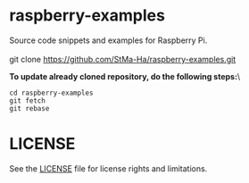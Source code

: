 # raspberry-examples

Source code snippets and examples for Raspberry Pi.\
\
git clone https://github.com/StMa-Ha/raspberry-examples.git

**To update already cloned repository, do the following steps:**\
```
cd raspberry-examples
git fetch
git rebase
````

# LICENSE

See the [LICENSE](LICENSE.md) file for license rights and limitations.
